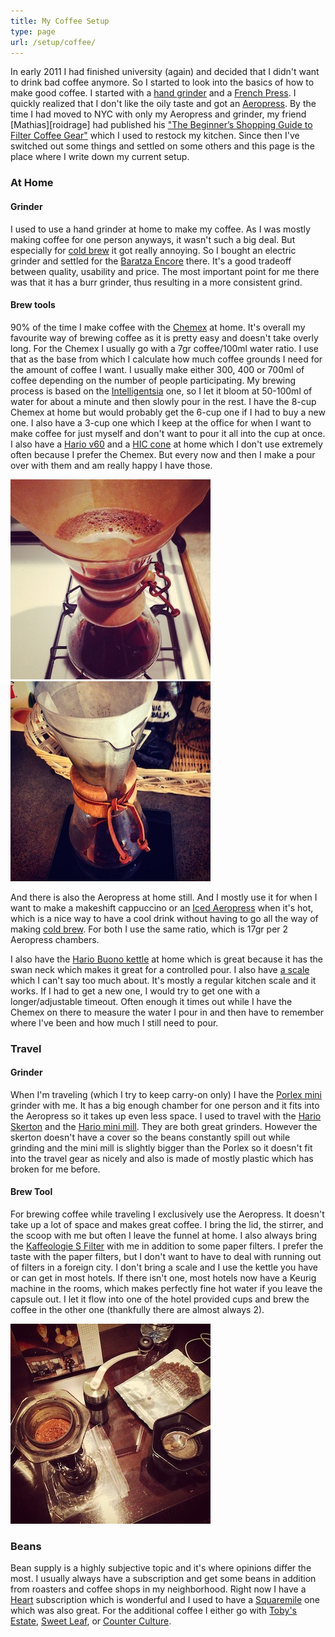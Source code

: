 ```yaml
---
title: My Coffee Setup
type: page
url: /setup/coffee/
---
```


In early 2011 I had finished university (again) and decided that I didn't want
to drink bad coffee anymore. So I started to look into the basics of how to
make good coffee. I started with a [hand grinder][skerton] and a [French
Press][french_press]. I quickly realized that I don't like the oily taste and
got an [Aeropress][aeropress]. By the time I had moved to NYC with only my
Aeropress and grinder, my friend [Mathias][roidrage] had published his ["The
Beginner’s Shopping Guide to Filter Coffee Gear"][holgarific] which I used to
restock my kitchen. Since then I've switched out some things and settled on
some others and this page is the place where I write down my current setup.

### At Home

#### Grinder
I used to use a hand grinder at home to make my coffee. As I was mostly making
coffee for one person anyways, it wasn't such a big deal. But especially for
[cold brew][coldbrew] it got really annoying. So I bought an electric grinder
and settled for the [Baratza Encore][baratza] there. It's a good tradeoff
between quality, usability and price. The most important point for me there
was that it has a burr grinder, thus resulting in a more consistent grind.

#### Brew tools
90% of the time I make coffee with the [Chemex][chemex] at home. It's overall
my favourite way of brewing coffee as it is pretty easy and doesn't take
overly long. For the Chemex I usually go with a 7gr coffee/100ml water ratio.
I use that as the base from which I calculate how much coffee grounds I need
for the amount of coffee I want. I usually make either 300, 400 or 700ml of
coffee depending on the number of people participating. My brewing process is
based on the [Intelligentsia][intelli_app] one, so I let it bloom at 50-100ml
of water for about a minute and then slowly pour in the rest. I have the 8-cup
Chemex at home but would probably get the 6-cup one if I had to buy a new one.
I also have a 3-cup one which I keep at the office for when I want to make
coffee for just myself and don't want to pour it all into the cup at once. I
also have a [Hario v60][v60] and a [HIC cone][hic_cone] at home which I don't
use extremely often because I prefer the Chemex. But every now and then I make
a pour over with them and am really happy I have those.

[![](/images/coffee/chemex.jpg)](https://instagram.com/p/20oH2Itpx3/)
[![](/images/coffee/3cupchemex.jpg)](https://instagram.com/p/u0hOn3tp3d/)

And there is also the Aeropress at home still. And I mostly use it for when I
want to make a makeshift cappuccino or an [Iced Aeropress][iced_aeropress]
when it's hot, which is a nice way to have a cool drink without having to go
all the way of making [cold brew][coldbrew]. For both I use the same ratio,
which is 17gr per 2 Aeropress chambers.

I also have the [Hario Buono kettle][kettle] at home which is great because it
has the swan neck which makes it great for a controlled pour. I also have [a
scale][scale] which I can't say too much about. It's mostly a regular kitchen
scale and it works. If I had to get a new one, I would try to get one with a
longer/adjustable timeout. Often enough it times out while I have the Chemex
on there to measure the water I pour in and then have to remember where I've
been and how much I still need to pour.

### Travel

#### Grinder
When I'm traveling (which I try to keep carry-on only) I have the [Porlex
mini][porlex] grinder with me. It has a big enough chamber for one person and
it fits into the Aeropress so it takes up even less space. I used to travel
with the [Hario Skerton][skerton] and the [Hario mini mill][minimill]. They
are both great grinders. However the skerton doesn't have a cover so the beans
constantly spill out while grinding and the mini mill is slightly bigger than
the Porlex so it doesn't fit into the travel gear as nicely and also is made
of mostly plastic which has broken for me before.

#### Brew Tool

For brewing coffee while traveling I exclusively use the Aeropress. It doesn't
take up a lot of space and makes great coffee. I bring the lid, the stirrer,
and the scoop with me but often I leave the funnel at home. I also always
bring the [Kaffeologie S Filter][sfilter] with me in addition to some paper
filters. I prefer the taste with the paper filters, but I don't want to have
to deal with running out of filters in a foreign city. I don't bring a scale
and I use the kettle you have or can get in most hotels. If there isn't one,
most hotels now have a Keurig machine in the rooms, which makes perfectly fine
hot water if you leave the capsule out. I let it flow into one of the hotel
provided cups and brew the coffee in the other one (thankfully there are
almost always 2).

[![](/images/coffee/travel.jpg)](https://instagram.com/p/lIK8wstp-_/)

### Beans

Bean supply is a highly subjective topic and it's where opinions differ the
most. I usually always have a subscription and get some beans in addition from
roasters and coffee shops in my neighborhood. Right now I have a
[Heart][heart] subscription which is wonderful and I used to have a
[Squaremile][squaremile] one which was also great. For the additional coffee I
either go with [Toby's Estate][tobys], [Sweet Leaf][sweatleaf], or [Counter
Culture][counterculture].



[holgarific]: http://holgarific.net/2011/12/05/the-beginners-shopping-guide-to-filter-coffee-gear/
[chemex]: http://www.chemexcoffeemaker.com/
[baratza]: http://www.amazon.com/Baratza-Encore-Conical-Coffee-Grinder/dp/B00LW8122Y
[skerton]: http://www.amazon.com/Hario-Ceramic-Skerton-Storage-Capacity/dp/B001802PIQ
[minimill]: http://www.amazon.com/Hario-Coffee-Mill-Slim-Grinder/dp/B001804CLY
[porlex]: http://www.amazon.com/Porlex-Mini-Stainless-Coffee-Grinder/dp/B0044ZA066
[aeropress]: http://www.aeropress.com/
[sfilter]: http://www.kaffeologie.com/shop/s-filter-for-aeropress-coffee-makers
[v60]: http://www.amazon.com/Hario-VDC-02W-Ceramic-Coffee-Dripper/dp/B000P4D5HG
[intelli_app]: http://www.intelligentsiacoffee.com/content/iphone-app
[heart]: http://www.heartroasters.com/
[squaremile]: http://shop.squaremilecoffee.com/
[kettle]: http://www.amazon.com/Hario-Buono-Coffee-Drip-Kettle/dp/B000IGOXLS
[french_press]: https://en.wikipedia.org/wiki/French_press
[mathias]: https://twitter.com/roidrage
[scale]: http://www.amazon.com/gp/product/B002UG4UM6
[coldbrew]: https://github.com/roidrage/coffee/pull/2
[iced_aeropress]: https://instagram.com/p/5pQa5ONp22/
[hic_cone]: http://www.amazon.com/HIC-Filter-Porcelain-Number-12-Cups/dp/B001W6Q53C
[tobys]: http://www.tobysestate.com/
[sweatleaf]: http://www.sweetleaflic.com/
[counterculture]: https://counterculturecoffee.com/
